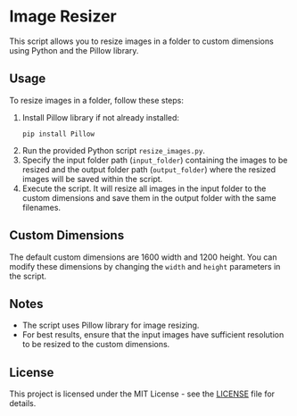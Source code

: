 <!DOCTYPE html>
<html lang="en">
<body>
    <h1>Image Resizer</h1>
    <p>This script allows you to resize images in a folder to custom dimensions using Python and the Pillow library.</p>
    <h2>Usage</h2>
    <p>To resize images in a folder, follow these steps:</p>
    <ol>
        <li>Install Pillow library if not already installed:</li>
        <pre><code>pip install Pillow</code></pre>
        <li>Run the provided Python script <code>resize_images.py</code>.</li>
        <li>Specify the input folder path (<code>input_folder</code>) containing the images to be resized and the output folder path (<code>output_folder</code>) where the resized images will be saved within the script.</li>
        <li>Execute the script. It will resize all images in the input folder to the custom dimensions and save them in the output folder with the same filenames.</li>
    </ol>
    <h2>Custom Dimensions</h2>
    <p>The default custom dimensions are 1600 width and 1200 height. You can modify these dimensions by changing the <code>width</code> and <code>height</code> parameters in the script.</p>
    <h2>Notes</h2>
    <ul>
        <li>The script uses Pillow library for image resizing.</li>
        <li>For best results, ensure that the input images have sufficient resolution to be resized to the custom dimensions.</li>
    </ul>
    <h2>License</h2>
    <p>This project is licensed under the MIT License - see the <a href="LICENSE">LICENSE</a> file for details.</p>
</body>
</html>
